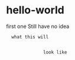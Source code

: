 # hello-world
first one
Still have no idea

      what this will
      
      
                  look like
